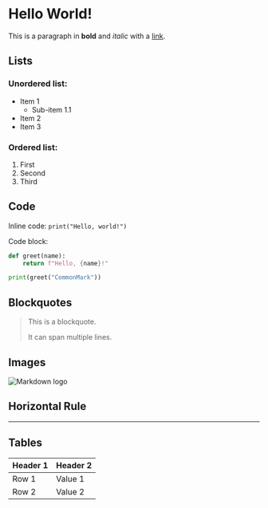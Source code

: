 # Hello World!

This is a paragraph in **bold** and *italic* with a [link](https://example.com).

## Lists

### Unordered list:

- Item 1
  - Sub-item 1.1
- Item 2
- Item 3

### Ordered list:

1. First
2. Second
3. Third

## Code

Inline code: `print("Hello, world!")`

Code block:

```python
def greet(name):
    return f"Hello, {name}!"

print(greet("CommonMark"))
```

## Blockquotes

> This is a blockquote.
> 
> It can span multiple lines.

## Images

![Markdown logo](https://commonmark.org/help/images/favicon.png)

## Horizontal Rule

---

## Tables

| Header 1 | Header 2 |
| -------- | -------- |
| Row 1    | Value 1  |
| Row 2    | Value 2  |

